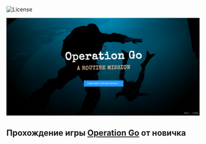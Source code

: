 ![License](https://img.shields.io/badge/License-MIT-blue.svg)  

![IMAGE](img/1.png)  

## Прохождение игры [Operation Go](http://gocode.io/) от новичка

